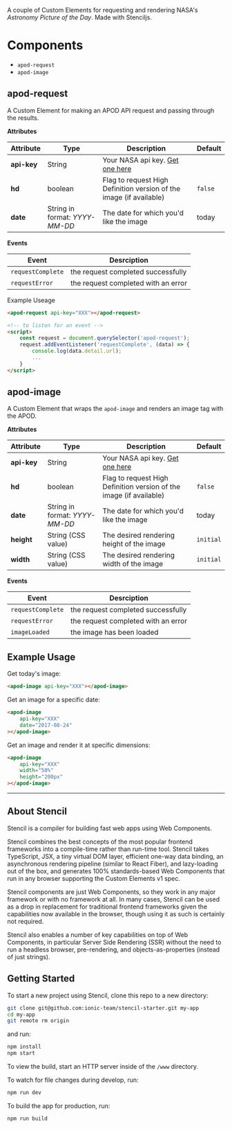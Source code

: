 A couple of Custom Elements for requesting and rendering NASA's *Astronomy Picture of the Day*. Made with Stenciljs.

# Components
* `apod-request`
* `apod-image`

## apod-request
A Custom Element for making an APOD API request and passing through the results.

**Attributes**

| Attribute | Type | Description | Default |
| --------- | ---- | ----------- | ------- |
| **api-key** | String | Your NASA api key. [Get one here](https://api.nasa.gov/index.html#apply-for-an-api-key) | |
| **hd** | boolean | Flag to request High Definition version of the image (if available) | `false` |
| **date** | String in format: *YYYY-MM-DD* | The date for which you'd like the image | today |

**Events**

| Event | Desrciption |
| ----- | ----------- |
| `requestComplete` | the request completed successfully |
| `requestError` | the request completed with an error |

Example Useage
```html
<apod-request api-key="XXX"></apod-request>

<!-- to listen for an event -->
<script>
    const request = document.querySelector('apod-request');
    request.addEventListener('requestComplete', (data) => {
        console.log(data.detail.url);
        ...
    }
</script>
```

## apod-image
A Custom Element that wraps the `apod-image` and renders an image tag with the APOD.

**Attributes**

| Attribute | Type | Description | Default |
| --------- | ---- | ----------- | ------- |
| **api-key** | String | Your NASA api key. [Get one here](https://api.nasa.gov/index.html#apply-for-an-api-key) | |
| **hd** | boolean | Flag to request High Definition version of the image (if available) | `false` |
| **date** | String in format: *YYYY-MM-DD* | The date for which you'd like the image | today |
| **height** | String (CSS value) | The desired rendering height of the image | `initial` |
| **width** | String (CSS value) | The desired rendering width of the image | `initial` |

**Events**

| Event | Desrciption |
| ----- | ----------- |
| `requestComplete` | the request completed successfully |
| `requestError` | the request completed with an error |
| `imageLoaded` | the image has been loaded |

## Example Usage
Get today's image:
```html
<apod-image api-key="XXX"></apod-image>
```

Get an image for a specific date:
```html
<apod-image 
    api-key="XXX"
    date="2017-08-24"
></apod-image>
```

Get an image and render it at specific dimensions:
```html
<apod-image 
    api-key="XXX"
    width="50%"
    height="200px"
></apod-image>
```

----
## About Stencil

Stencil is a compiler for building fast web apps using Web Components.

Stencil combines the best concepts of the most popular frontend frameworks into a compile-time rather than run-time tool.  Stencil takes TypeScript, JSX, a tiny virtual DOM layer, efficient one-way data binding, an asynchronous rendering pipeline (similar to React Fiber), and lazy-loading out of the box, and generates 100% standards-based Web Components that run in any browser supporting the Custom Elements v1 spec.

Stencil components are just Web Components, so they work in any major framework or with no framework at all. In many cases, Stencil can be used as a drop in replacement for traditional frontend frameworks given the capabilities now available in the browser, though using it as such is certainly not required.

Stencil also enables a number of key capabilities on top of Web Components, in particular Server Side Rendering (SSR) without the need to run a headless browser, pre-rendering, and objects-as-properties (instead of just strings).

## Getting Started

To start a new project using Stencil, clone this repo to a new directory:

```bash
git clone git@github.com:ionic-team/stencil-starter.git my-app
cd my-app
git remote rm origin
```

and run:

```bash
npm install
npm start
```

To view the build, start an HTTP server inside of the `/www` directory.

To watch for file changes during develop, run:

```bash
npm run dev
```

To build the app for production, run:

```bash
npm run build
```

